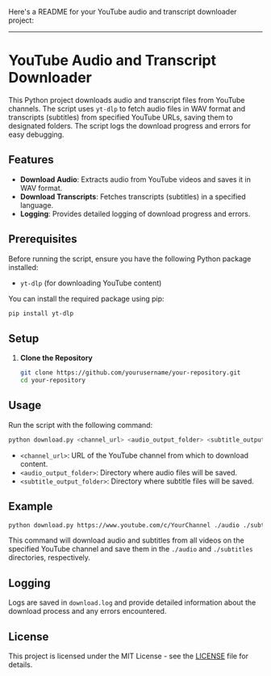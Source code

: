 Here's a README for your YouTube audio and transcript downloader project:

---

# YouTube Audio and Transcript Downloader

This Python project downloads audio and transcript files from YouTube channels. The script uses `yt-dlp` to fetch audio files in WAV format and transcripts (subtitles) from specified YouTube URLs, saving them to designated folders. The script logs the download progress and errors for easy debugging.

## Features

- **Download Audio**: Extracts audio from YouTube videos and saves it in WAV format.
- **Download Transcripts**: Fetches transcripts (subtitles) in a specified language.
- **Logging**: Provides detailed logging of download progress and errors.

## Prerequisites

Before running the script, ensure you have the following Python package installed:

- `yt-dlp` (for downloading YouTube content)

You can install the required package using pip:

```bash
pip install yt-dlp
```

## Setup

1. **Clone the Repository**

   ```bash
   git clone https://github.com/yourusername/your-repository.git
   cd your-repository
   ```

## Usage

Run the script with the following command:

```bash
python download.py <channel_url> <audio_output_folder> <subtitle_output_folder>
```

- `<channel_url>`: URL of the YouTube channel from which to download content.
- `<audio_output_folder>`: Directory where audio files will be saved.
- `<subtitle_output_folder>`: Directory where subtitle files will be saved.

## Example

```bash
python download.py https://www.youtube.com/c/YourChannel ./audio ./subtitles
```

This command will download audio and subtitles from all videos on the specified YouTube channel and save them in the `./audio` and `./subtitles` directories, respectively.

## Logging

Logs are saved in `download.log` and provide detailed information about the download process and any errors encountered.

## License

This project is licensed under the MIT License - see the [LICENSE](LICENSE) file for details. 
